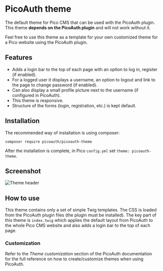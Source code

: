 # PicoAuth theme

The default theme for Pico CMS that can be used with the PicoAuth plugin. This theme **depends on the PicoAuth plugin** and will not work without it.

Feel free to use this theme as a template for your own customized theme for a Pico website using the PicoAuth plugin.

## Features

* Adds a login bar to the top of each page with an option to log in, register (if enabled).
* For a logged user it displays a username, an option to logout and link to the page to change password (if enabled).
* Can also display a small profile picture next to the username (if configured in PicoAuth).
* This theme is responsive.
* Structure of the forms (login, registration, etc.) is kept default.

## Installation
The recommended way of installation is using composer:
```
composer require picoauth/picoauth-theme
```

After the installation is complete, in Pico `config.yml` set `theme: picoauth-theme`.

## Screenshot
![Theme header](https://i.imgur.com/6Fqb5Y8.png)

## How to use

This theme contains only a set of simple Twig templates. The CSS is loaded from the PicoAuth plugin files (the plugin must be installed).
The key part of this theme is `index.twig` which applies the default layout from PicoAuth to the whole Pico CMS website and also adds a login bar to the top of each page.

### Customization

Refer to the *Theme customization* section of the PicoAuth documentation for the full reference on how to create/customize themes when using PicoAuth.
